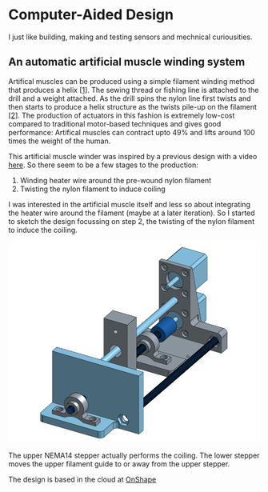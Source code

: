 # Computer-Aided Design

I just like building, making and testing sensors and mechnical curiousities. 

## An automatic artificial muscle winding system

Artifical muscles can be produced using a simple filament winding method that produces a helix [[1]](http://science.sciencemag.org/content/343/6173/868). The sewing thread or fishing line is attached to the drill and a weight attached. As the drill spins the nylon line first twists and then starts to produce a helix structure as the twists pile-up on the filament [[2]](https://www.youtube.com/watch?v=1A2LUbJjDQ0). The production of actuators in this fashion is extremely low-cost compared to traditional motor-based techniques and gives good performance: Artifical muscles can contract upto 49% and lifts around 100 times the weight of the human. 

This artificial muscle winder was inspired by a previous design with a video [here](https://www.youtube.com/watch?v=iMMGfzYXwAU). So there seem to be a few stages to the production: 

1. Winding heater wire around the pre-wound nylon filament
2. Twisting the nylon filament to induce coiling

I was interested in the artificial muscle itself and less so about integrating the heater wire around the filament (maybe at a later iteration). So I started to sketch the design focussing on step 2, the twisting of the nylon filament to induce the coiling. 

![Automatic Artificial Muscle Winder](images/artificial_muscle_winder.png)

The upper NEMA14 stepper actually performs the coiling. The lower stepper moves the upper filament guide to or away from the upper stepper. 

The design is based in the cloud at [OnShape](https://cad.onshape.com/documents/d8cfb3fe114fd1b4f46390e4/w/83a8605fd9dbd7406fb6c8f0/e/be26834f6866e28efb1d0bc9)

